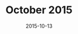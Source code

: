 ---
title:  "October 2015"
date:   2015-10-13
meetup_id: "225324437"
meetup_url: "https://www.meetup.com/CocoaHeads-Montreal/events/225324437/"
speakers:
  - name: "Séraphin Hochart"
    title: "Focus on tvOS"
    twitter: nsphin
    slides_url: "https://cocoaheadsmontreal.s3.amazonaws.com/2015-10-13/tvos.pdf"
  - name: "Philippe Casgrain"
    title: "Hardware-assisted debugging"
    twitter: philippec
    slides_url: "https://cocoaheadsmontreal.s3.amazonaws.com/2015-10-13/Hardware-assisted+debugging—Cocoaheads.pdf"
---